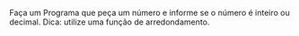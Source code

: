 Faça um Programa que peça um número e informe se o número é inteiro ou decimal. Dica: utilize uma função de arredondamento.
